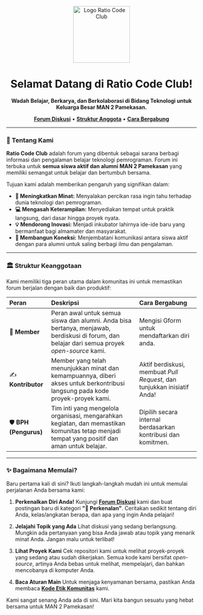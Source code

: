 <p align="center">
  <img src="https://avatars.githubusercontent.com/u/174092067?s=200&v=4" width="150" alt="Logo Ratio Code Club">
</p>

<h1 align="center">Selamat Datang di Ratio Code Club!</h1>

<p align="center">
  <strong>Wadah Belajar, Berkarya, dan Berkolaborasi di Bidang Teknologi untuk Keluarga Besar MAN 2 Pamekasan.</strong>
</p>

<p align="center">
  <a href="https://github.com/Ratio-Code-Club/Komunitas/discussions"><strong>Forum Diskusi</strong></a> •
  <a href="#-struktur-keanggotaan"><strong>Struktur Anggota</strong></a> •
  <a href="#-bagaimana-memulai"><strong>Cara Bergabung</strong></a>
</p>

---

### 🎯 Tentang Kami

**Ratio Code Club** adalah forum yang dibentuk sebagai sarana berbagi informasi dan pengalaman belajar teknologi pemrograman. Forum ini terbuka untuk **semua siswa aktif dan alumni MAN 2 Pamekasan** yang memiliki semangat untuk belajar dan bertumbuh bersama.

Tujuan kami adalah memberikan pengaruh yang signifikan dalam:
-   **🚀 Meningkatkan Minat:** Menyalakan percikan rasa ingin tahu terhadap dunia teknologi dan pemrograman.
-   **💻 Mengasah Keterampilan:** Menyediakan tempat untuk praktik langsung, dari dasar hingga proyek nyata.
-   **💡 Mendorong Inovasi:** Menjadi inkubator lahirnya ide-ide baru yang bermanfaat bagi almamater dan masyarakat.
-   **🤝 Membangun Koneksi:** Menjembatani komunikasi antara siswa aktif dengan para alumni untuk saling berbagi ilmu dan pengalaman.

---

### 🏛️ Struktur Keanggotaan

Kami memiliki tiga peran utama dalam komunitas ini untuk memastikan forum berjalan dengan baik dan produktif:

| Peran | Deskripsi | Cara Bergabung |
| :--- | :--- | :--- |
| 👤 **Member** | Peran awal untuk semua siswa dan alumni. Anda bisa bertanya, menjawab, berdiskusi di forum, dan belajar dari semua proyek *open-source* kami. | Mengisi Gform untuk mendaftarkan diri anda. |
| ✍️ **Kontributor** | Member yang telah menunjukkan minat dan kemampuannya, diberi akses untuk berkontribusi langsung pada kode proyek-proyek kami. | Aktif berdiskusi, membuat *Pull Request*, dan tunjukkan inisiatif Anda! |
| 🛡️ **BPH (Pengurus)** | Tim inti yang mengelola organisasi, mengarahkan kegiatan, dan memastikan komunitas tetap menjadi tempat yang positif dan aman untuk belajar. | Dipilih secara internal berdasarkan kontribusi dan komitmen. |

---

### ✨ Bagaimana Memulai?

Baru pertama kali di sini? Ikuti langkah-langkah mudah ini untuk memulai perjalanan Anda bersama kami:

1.  **Perkenalkan Diri Anda!**
    Kunjungi [**Forum Diskusi**](https://github.com/Ratio-Code-Clube/Komunitas/discussions) kami dan buat postingan baru di kategori **"👋 Perkenalan"**. Ceritakan sedikit tentang diri Anda, kelas/angkatan berapa, dan apa yang ingin Anda pelajari!

2.  **Jelajahi Topik yang Ada**
    Lihat diskusi yang sedang berlangsung. Mungkin ada pertanyaan yang bisa Anda jawab atau topik yang menarik minat Anda. Jangan malu untuk terlibat!

3.  **Lihat Proyek Kami**
    Cek repositori kami untuk melihat proyek-proyek yang sedang atau sudah dikerjakan. Semua kode kami bersifat *open-source*, artinya Anda bebas untuk melihat, mempelajari, dan bahkan mencobanya di komputer Anda.

4.  **Baca Aturan Main**
    Untuk menjaga kenyamanan bersama, pastikan Anda membaca [**Kode Etik Komunitas**](https://github.com/Ratio-Code-Club/Komunitas/blob/main/CODE_OF_CONDUCT.md) kami.

Kami sangat senang Anda ada di sini. Mari kita bangun sesuatu yang hebat bersama untuk MAN 2 Pamekasan!
